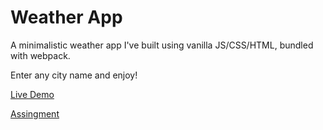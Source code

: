 # Weather App

A minimalistic weather app I've built using vanilla JS/CSS/HTML, bundled with webpack.

Enter any city name and enjoy!

[Live Demo](https://stolomeo.github.io/weather-app/)

[Assingment](https://www.theodinproject.com/lessons/node-path-javascript-weather-app)
